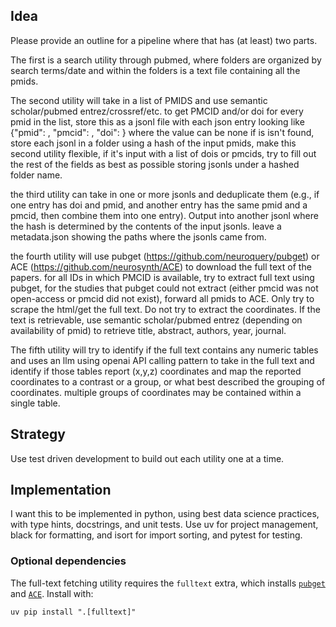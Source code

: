 
## Idea

Please provide an outline for a pipeline where that has (at least) two parts.

The first is a search utility through pubmed, where folders are organized by search terms/date and within the folders is a text file containing all the pmids.

The second utility will take in a list of PMIDS and use semantic scholar/pubmed entrez/crossref/etc. to get PMCID and/or doi for every pmid in the list, store this as a jsonl file with each json entry looking like {"pmid": <value>, "pmcid": <value>, "doi": <value>} where the value can be none if is isn't found, store each jsonl in a folder using a hash of the input pmids, make this second utility flexible, if it's input with a list of dois or pmcids, try to fill out the rest of the fields as best as possible storing jsonls under a hashed folder name.

the third utility can take in one or more jsonls and deduplicate them (e.g., if one entry has doi and pmid, and another entry has the same pmid and a pmcid, then combine them into one entry). Output into another jsonl where the hash is determined by the contents of the input jsonls. leave a metadata.json showing the paths where the jsonls came from.

the fourth utility will use pubget (https://github.com/neuroquery/pubget) or ACE (https://github.com/neurosynth/ACE)
to download the full text of the papers. for all IDs in which PMCID is available, try to extract full text using pubget, for the studies that pubget could not extract (either pmcid was not open-access or pmcid did not exist), forward all pmids to ACE. Only try to scrape the html/get the full text. Do not try to extract the coordinates. If the text is retrievable, use semantic scholar/pubmed entrez (depending on availability of pmid) to retrieve title, abstract, authors, year, journal. 

The fifth utility will try to identify if the full text contains any numeric tables and uses an llm using openai API calling pattern to take in the full text and identify if those tables report (x,y,z) coordinates and map the reported coordinates to a contrast or a group, or what best described the grouping of coordinates. multiple groups of coordinates may be contained within a single table.


## Strategy

Use test driven development to build out each utility one at a time.

## Implementation

I want this to be implemented in python, using best data science practices, with type hints, docstrings, and unit tests. Use uv for project management, black for formatting, and isort for import sorting, and pytest for testing.

### Optional dependencies

The full-text fetching utility requires the `fulltext` extra, which installs [`pubget`](https://pypi.org/project/pubget/) and [`ACE`](https://github.com/neurosynth/ACE). Install with:

```
uv pip install ".[fulltext]"
```
